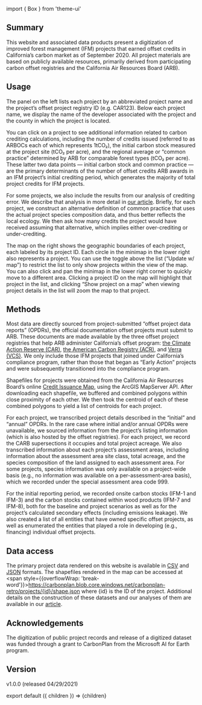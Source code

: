 import { Box } from 'theme-ui'

## Summary

This website and associated data products present a digitization of improved forest management (IFM) projects that earned offset credits in California’s carbon market as of September 2020. All project materials are based on publicly available resources, primarily derived from participating carbon offset registries and the California Air Resources Board (ARB).

## Usage

The panel on the left lists each project by an abbreviated project name and the project’s offset project registry ID (e.g. CAR123). Below each project name, we display the name of the developer associated with the project and the county in which the project is located.

You can click on a project to see additional information related to carbon crediting calculations, including the number of credits issued (referred to as ARBOCs each of which represents 1tCO₂), the initial carbon stock measured at the project site (tCO₂ per acre), and the regional average or “common practice” determined by ARB for comparable forest types (tCO₂ per acre). These latter two data points — initial carbon stock and common practice — are the primary determinants of the number of offset credits ARB awards in an IFM project’s initial crediting period, which generates the majority of total project credits for IFM projects.

For some projects, we also include the results from our analysis of crediting error. We describe that analysis in more detail in [our article](https://carbonplan.org/research/forest-offsets-explainer). Briefly, for each project, we construct an alternative definition of common practice that uses the actual project species composition data, and thus better reflects the local ecology. We then ask how many credits the project would have received assuming that alternative, which implies either over-crediting or under-crediting.

The map on the right shows the geographic boundaries of each project, each labeled by its project ID. Each circle in the minimap in the lower right also represents a project. You can use the toggle above the list (“Update w/ map”) to restrict the list to only show projects within the view of the map. You can also click and pan the minimap in the lower right corner to quickly move to a different area. Clicking a project ID on the map will highlight that project in the list, and clicking “Show project on a map” when viewing project details in the list will zoom the map to that project.

## Methods

Most data are directly sourced from project-submitted “offset project data reports” (OPDRs), the official documentation offset projects must submit to ARB. These documents are made available by the three offset project registries that help ARB administer California’s offset program: [the Climate Action Reserve (CAR)](https://thereserve2.apx.com/myModule/rpt/myrpt.asp?r=111), [the American Carbon Registry (ACR)](https://acr2.apx.com/myModule/rpt/myrpt.asp?r=111), and [Verra (VCS)](https://registry.verra.org/app/search/CA_OPR). We only include those IFM projects that joined under California’s compliance program, rather than those that began as “Early Action” projects and were subsequently transitioned into the compliance program.

Shapefiles for projects were obtained from the California Air Resources Board’s online [Credit Issuance Map](https://webmaps.arb.ca.gov/ARBOCIssuanceMap/), using the ArcGIS MapServer API. After downloading each shapefile, we buffered and combined polygons within close proximity of each other. We then took the centroid of each of these combined polygons to yield a list of centroids for each project.

For each project, we transcribed project details described in the “initial” and “annual” OPDRs. In the rare case where initial and/or annual OPDRs were unavailable, we sourced information from the project’s listing information (which is also hosted by the offset registries). For each project, we record the CARB supersections it occupies and total project acreage. We also transcribed information about each project’s assessment areas, including information about the assessment area site class, total acreage, and the species composition of the land assigned to each assessment area. For some projects, species information was only available on a project-wide basis (e.g., no information was available on a per-assessment-area basis), which we recorded under the special assessment area code 999.

For the initial reporting period, we recorded onsite carbon stocks (IFM-1 and IFM-3) and the carbon stocks contained within wood products (IFM-7 and IFM-8), both for the baseline and project scenarios as well as for the project’s calculated secondary effects (including emissions leakage). We also created a list of all entities that have owned specific offset projects, as well as enumerated the entities that played a role in developing (e.g., financing) individual offset projects.

## Data access

The primary project data rendered on this website is available in [CSV](https://carbonplan.blob.core.windows.net/carbonplan-retro/projects/retro-db-light-v1.0.csv) and [JSON](https://carbonplan.blob.core.windows.net/carbonplan-retro/projects/retro-db-light-v1.0.json) formats. The shapefiles rendered in the map can be accessed at <span style={{overflowWrap: 'break-word'}}>https://carbonplan.blob.core.windows.net/carbonplan-retro/projects/{id}/shape.json</span> where {id} is the ID of the project. Additional details on the construction of these datasets and our analyses of them are available in our [article](https://carbonplan.org/research/forest-offsets-explainer).

## Acknowledgements

The digitization of public project records and release of a digitized dataset was funded through a grant to CarbonPlan from the Microsoft AI for Earth program.

## Version

v1.0.0 (released 04/29/2021)

export default ({ children }) => <Box>{children}</Box>
